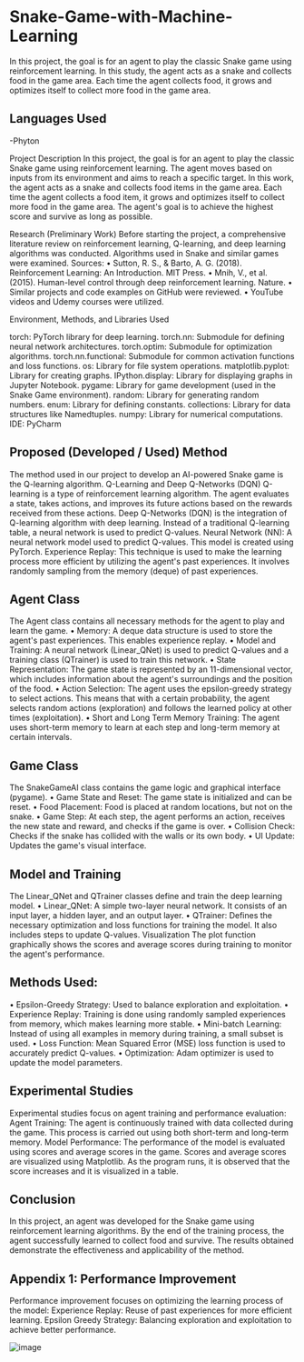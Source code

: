 # Snake-Game-with-Machine-Learning
In this project, the goal is for an agent to play the classic Snake game using reinforcement learning. In this study, the agent acts as a snake and collects food in the game area. Each time the agent collects food, it grows and optimizes itself to collect more food in the game area.
## Languages Used
-Phyton 


Project Description
In this project, the goal is for an agent to play the classic Snake game using reinforcement learning. The agent moves based on inputs from its environment and aims to reach a specific target. In this work, the agent acts as a snake and collects food items in the game area. Each time the agent collects a food item, it grows and optimizes itself to collect more food in the game area. The agent's goal is to achieve the highest score and survive as long as possible.

Research (Preliminary Work)
Before starting the project, a comprehensive literature review on reinforcement learning, Q-learning, and deep learning algorithms was conducted. Algorithms used in Snake and similar games were examined.
Sources:
• Sutton, R. S., & Barto, A. G. (2018). Reinforcement Learning: An Introduction. MIT Press.
• Mnih, V., et al. (2015). Human-level control through deep reinforcement learning. Nature.
• Similar projects and code examples on GitHub were reviewed.
• YouTube videos and Udemy courses were utilized.

Environment, Methods, and Libraries Used

torch: PyTorch library for deep learning.
torch.nn: Submodule for defining neural network architectures.
torch.optim: Submodule for optimization algorithms.
torch.nn.functional: Submodule for common activation functions and loss functions.
os: Library for file system operations.
matplotlib.pyplot: Library for creating graphs.
IPython.display: Library for displaying graphs in Jupyter Notebook.
pygame: Library for game development (used in the Snake Game environment).
random: Library for generating random numbers.
enum: Library for defining constants.
collections: Library for data structures like Namedtuples.
numpy: Library for numerical computations.
IDE: PyCharm


Proposed (Developed / Used) Method
-------------------------------------
The method used in our project to develop an AI-powered Snake game is the Q-learning algorithm.
Q-Learning and Deep Q-Networks (DQN)
Q-learning is a type of reinforcement learning algorithm. The agent evaluates a state, takes actions, and improves its future actions based on the rewards received from these actions.
Deep Q-Networks (DQN) is the integration of Q-learning algorithm with deep learning. Instead of a traditional Q-learning table, a neural network is used to predict Q-values.
Neural Network (NN): A neural network model used to predict Q-values. This model is created using PyTorch.
Experience Replay: This technique is used to make the learning process more efficient by utilizing the agent's past experiences. It involves randomly sampling from the memory (deque) of past experiences.

Agent Class
------------
The Agent class contains all necessary methods for the agent to play and learn the game.
• Memory: A deque data structure is used to store the agent's past experiences. This enables experience replay.
• Model and Training: A neural network (Linear_QNet) is used to predict Q-values and a training class (QTrainer) is used to train this network.
• State Representation: The game state is represented by an 11-dimensional vector, which includes information about the agent's surroundings and the position of the food.
• Action Selection: The agent uses the epsilon-greedy strategy to select actions. This means that with a certain probability, the agent selects random actions (exploration) and follows the learned policy at other times (exploitation).
• Short and Long Term Memory Training: The agent uses short-term memory to learn at each step and long-term memory at certain intervals.

Game Class
------------
The SnakeGameAI class contains the game logic and graphical interface (pygame).
• Game State and Reset: The game state is initialized and can be reset.
• Food Placement: Food is placed at random locations, but not on the snake.
• Game Step: At each step, the agent performs an action, receives the new state and reward, and checks if the game is over.
• Collision Check: Checks if the snake has collided with the walls or its own body.
• UI Update: Updates the game's visual interface.

Model and Training
--------------------
The Linear_QNet and QTrainer classes define and train the deep learning model.
• Linear_QNet: A simple two-layer neural network. It consists of an input layer, a hidden layer, and an output layer.
• QTrainer: Defines the necessary optimization and loss functions for training the model. It also includes steps to update Q-values.
Visualization
The plot function graphically shows the scores and average scores during training to monitor the agent's performance.

Methods Used:
-----------------
• Epsilon-Greedy Strategy: Used to balance exploration and exploitation.
• Experience Replay: Training is done using randomly sampled experiences from memory, which makes learning more stable.
• Mini-batch Learning: Instead of using all examples in memory during training, a small subset is used.
• Loss Function: Mean Squared Error (MSE) loss function is used to accurately predict Q-values.
• Optimization: Adam optimizer is used to update the model parameters.

Experimental Studies
----------------------
Experimental studies focus on agent training and performance evaluation:
Agent Training: The agent is continuously trained with data collected during the game. This process is carried out using both short-term and long-term memory.
Model Performance: The performance of the model is evaluated using scores and average scores in the game. Scores and average scores are visualized using Matplotlib. As the program runs, it is observed that the score increases and it is visualized in a table.

Conclusion
------------
In this project, an agent was developed for the Snake game using reinforcement learning algorithms. By the end of the training process, the agent successfully learned to collect food and survive. The results obtained demonstrate the effectiveness and applicability of the method.


Appendix 1: Performance Improvement
--------------------------------------
Performance improvement focuses on optimizing the learning process of the model:
Experience Replay: Reuse of past experiences for more efficient learning.
Epsilon Greedy Strategy: Balancing exploration and exploitation to achieve better performance.

![image](https://github.com/iremnursener/Snake-Game-with-Machine-Learning/assets/119794427/1b6f7e32-5e6a-486f-acc2-be7ebe4eedc9)





